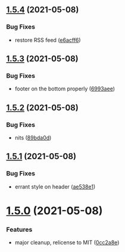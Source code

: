 ## [1.5.4](https://github.com/dds/bosabosa.org/compare/v1.5.3...v1.5.4) (2021-05-08)


### Bug Fixes

* restore RSS feed ([e6acff6](https://github.com/dds/bosabosa.org/commit/e6acff689e913b7ed8743adebc4c2bb878454478))



## [1.5.3](https://github.com/dds/bosabosa.org/compare/v1.5.2...v1.5.3) (2021-05-08)


### Bug Fixes

* footer on the bottom properly ([6993aee](https://github.com/dds/bosabosa.org/commit/6993aee9772d7f570054ebb0a09f34cccae21c93))



## [1.5.2](https://github.com/dds/bosabosa.org/compare/v1.5.1...v1.5.2) (2021-05-08)


### Bug Fixes

* nits ([89bda0d](https://github.com/dds/bosabosa.org/commit/89bda0d05ef675d6b1c9825e7b593da8b2fd84fe))



## [1.5.1](https://github.com/dds/bosabosa.org/compare/v1.5.0...v1.5.1) (2021-05-08)


### Bug Fixes

* errant style on header ([ae538e1](https://github.com/dds/bosabosa.org/commit/ae538e155cdd0aed19a42e488c8c415aed4fa6a3))



# [1.5.0](https://github.com/dds/bosabosa.org/compare/v1.4.4...v1.5.0) (2021-05-08)


### Features

* major cleanup, relicense to MIT ([0cc2a8e](https://github.com/dds/bosabosa.org/commit/0cc2a8e42e3dfb5a0b61ee82ac6cb5f5e864da73))




